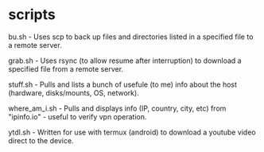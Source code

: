 # scripts

bu.sh - Uses scp to back up files and directories listed in a specified file to a remote server.

grab.sh - Uses rsync (to allow resume after interruption) to download a specified file from a remote server.

stuff.sh - Pulls and lists a bunch of usefule (to me) info about the host (hardware, disks/mounts, OS, network).

where_am_i.sh - Pulls and displays info (IP, country, city, etc) from "ipinfo.io" - useful to verify vpn operation.

ytdl.sh - Written for use with termux (android) to download a youtube video direct to the device.
